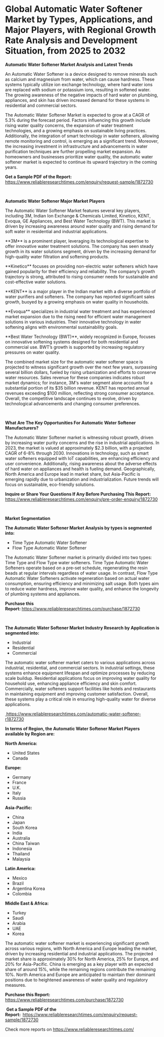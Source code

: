 <p><h1>Global Automatic Water Softener Market by Types, Applications, and Major Players, with Regional Growth Rate Analysis and Development Situation, from 2025 to 2032</h1></p><p><strong>Automatic Water Softener Market Analysis and Latest Trends</strong></p>
<p><p>An Automatic Water Softener is a device designed to remove minerals such as calcium and magnesium from water, which can cause hardness. These systems typically utilize ion exchange technology, where hard water ions are replaced with sodium or potassium ions, resulting in softened water. The growing awareness of the negative impacts of hard water on plumbing, appliances, and skin has driven increased demand for these systems in residential and commercial sectors.</p><p>The Automatic Water Softener Market is expected to grow at a CAGR of 5.3% during the forecast period. Factors influencing this growth include rising water quality concerns, the expansion of water treatment technologies, and a growing emphasis on sustainable living practices. Additionally, the integration of smart technology in water softeners, allowing remote monitoring and control, is emerging as a significant trend. Moreover, the increasing investment in infrastructure and advancements in water purification techniques are further propelling market expansion. As homeowners and businesses prioritize water quality, the automatic water softener market is expected to continue its upward trajectory in the coming years.</p></p>
<p><strong>Get a Sample PDF of the Report:&nbsp;</strong> <a href="https://www.reliableresearchtimes.com/enquiry/request-sample/1872730?utm_campaign=3252&utm_medium=2&utm_source=Github&utm_content=ia&utm_term=08042025&utm_id=automatic-water-softener">https://www.reliableresearchtimes.com/enquiry/request-sample/1872730</a></p>
<p>&nbsp;</p>
<p><strong>Automatic Water Softener Major Market Players</strong></p>
<p><p>The Automatic Water Softener Market features several key players, including 3M, Indian Ion Exchange & Chemicals Limited, Kinetico, KENT, Evoqua, GE Appliances, and Best Water Technology (BWT). This market is driven by increasing awareness around water quality and rising demand for soft water in residential and industrial applications.</p><p>**3M** is a prominent player, leveraging its technological expertise to offer innovative water treatment solutions. The company has seen steady growth in its water solutions segment, driven by the increasing demand for high-quality water filtration and softening products.</p><p>**Kinetico** focuses on providing non-electric water softeners which have gained popularity for their efficiency and reliability. The company’s growth trajectory is strong, attributed to rising consumer needs for sustainable and cost-effective water solutions.</p><p>**KENT** is a major player in the Indian market with a diverse portfolio of water purifiers and softeners. The company has reported significant sales growth, buoyed by a growing emphasis on water quality in households.</p><p>**Evoqua** specializes in industrial water treatment and has experienced market expansion due to the rising need for efficient water management solutions in various industries. Their innovative technology in water softening aligns with environmental sustainability goals.</p><p>**Best Water Technology (BWT)**, widely recognized in Europe, focuses on innovative softening systems designed for both residential and commercial use. BWT’s growth is supported by increasing regulatory pressures on water quality.</p><p>The combined market size for the automatic water softener space is projected to witness significant growth over the next few years, surpassing several billion dollars, fueled by rising urbanization and efforts to conserve water resources. Sales revenue for these companies indicates robust market dynamics; for instance, 3M's water segment alone accounts for a substantial portion of its $35 billion revenue. KENT has reported annual revenues exceeding $100 million, reflecting strong consumer acceptance. Overall, the competitive landscape continues to evolve, driven by technological advancements and changing consumer preferences.</p></p>
<p>&nbsp;</p>
<p><strong>What Are The Key Opportunities For Automatic Water Softener Manufacturers?</strong></p>
<p><p>The Automatic Water Softener market is witnessing robust growth, driven by increasing water purity concerns and the rise in industrial applications. In 2023, the market is valued at approximately $2.3 billion, with a projected CAGR of 6-8% through 2030. Innovations in technology, such as smart water softeners equipped with IoT capabilities, are enhancing efficiency and user convenience. Additionally, rising awareness about the adverse effects of hard water on appliances and health is fueling demand. Geographically, North America and Europe lead in market share, but Asia-Pacific is emerging rapidly due to urbanization and industrialization. Future trends will focus on sustainable, eco-friendly solutions.</p></p>
<p><strong>Inquire or Share Your Questions If Any Before Purchasing This Report:</strong> <a href="https://www.reliableresearchtimes.com/enquiry/pre-order-enquiry/1872730?utm_campaign=3252&utm_medium=2&utm_source=Github&utm_content=ia&utm_term=08042025&utm_id=automatic-water-softener">https://www.reliableresearchtimes.com/enquiry/pre-order-enquiry/1872730</a></p>
<p>&nbsp;</p>
<p><strong>Market Segmentation</strong></p>
<p><strong>The Automatic Water Softener Market Analysis by types is segmented into:</strong></p>
<p><ul><li>Time Type Automatic Water Softener</li><li>Flow Type Automatic Water Softener</li></ul></p>
<p><p>The Automatic Water Softener market is primarily divided into two types: Time Type and Flow Type water softeners. Time Type Automatic Water Softeners operate based on a pre-set schedule, regenerating the resin beads at regular intervals regardless of water usage. In contrast, Flow Type Automatic Water Softeners activate regeneration based on actual water consumption, ensuring efficiency and minimizing salt usage. Both types aim to reduce water hardness, improve water quality, and enhance the longevity of plumbing systems and appliances.</p></p>
<p><strong>Purchase this Report:&nbsp;</strong><a href="https://www.reliableresearchtimes.com/purchase/1872730?utm_campaign=3252&utm_medium=2&utm_source=Github&utm_content=ia&utm_term=08042025&utm_id=automatic-water-softener">https://www.reliableresearchtimes.com/purchase/1872730</a></p>
<p>&nbsp;</p>
<p><strong>The Automatic Water Softener Market Industry Research by Application is segmented into:</strong></p>
<p><ul><li>Industrial</li><li>Residential</li><li>Commercial</li></ul></p>
<p><p>The automatic water softener market caters to various applications across industrial, residential, and commercial sectors. In industrial settings, these systems enhance equipment lifespan and optimize processes by reducing scale buildup. Residential applications focus on improving water quality for household use, enhancing appliance efficiency and skin comfort. Commercially, water softeners support facilities like hotels and restaurants in maintaining equipment and improving customer satisfaction. Overall, these systems play a critical role in ensuring high-quality water for diverse applications.</p></p>
<p><a href="https://www.reliableresearchtimes.com/automatic-water-softener-r1872730?utm_campaign=3252&utm_medium=2&utm_source=Github&utm_content=ia&utm_term=08042025&utm_id=automatic-water-softener">&nbsp;https://www.reliableresearchtimes.com/automatic-water-softener-r1872730</a></p>
<p><strong>In terms of Region, the Automatic Water Softener Market Players available by Region are:</strong></p>
<p>
    <p> <strong> North America: </strong>
        <ul>
            <li>United States</li>
            <li>Canada</li>
        </ul>
        </p> 
    <p> <strong> Europe: </strong>
        <ul>
            <li>Germany</li>
            <li>France</li>
            <li>U.K.</li>
            <li>Italy</li>
            <li>Russia</li>
        </ul>
        </p> 
    <p> <strong> Asia-Pacific: </strong>
        <ul>
            <li>China</li>
            <li>Japan</li>
            <li>South Korea</li>
            <li>India</li>
            <li>Australia</li>
            <li>China Taiwan</li>
            <li>Indonesia</li>
            <li>Thailand</li>
            <li>Malaysia</li>
        </ul>
        </p> 
    <p> <strong> Latin America: </strong>
        <ul>
            <li>Mexico</li>
            <li>Brazil</li>
            <li>Argentina Korea</li>
            <li>Colombia</li>
        </ul>
        </p> 
    <p> <strong> Middle East & Africa: </strong>
        <ul>
            <li>Turkey</li>
            <li>Saudi</li>
            <li>Arabia</li>
            <li>UAE</li>
            <li>Korea</li>
        </ul>
    </p>
    </p>
<p><p>The automatic water softener market is experiencing significant growth across various regions, with North America and Europe leading the market, driven by increasing residential and industrial applications. The projected market share is approximately 30% for North America, 25% for Europe, and 20% for Asia-Pacific. China is emerging as a key player with an expected share of around 15%, while the remaining regions contribute the remaining 10%. North America and Europe are anticipated to maintain their dominant positions due to heightened awareness of water quality and regulatory measures.</p></p>
<p><strong>Purchase this Report: </strong><a href="https://www.reliableresearchtimes.com/purchase/1872730?utm_campaign=3252&utm_medium=2&utm_source=Github&utm_content=ia&utm_term=08042025&utm_id=automatic-water-softener">https://www.reliableresearchtimes.com/purchase/1872730</a></p>
<p>&nbsp;<strong>Get a Sample PDF of the Report:&nbsp;&nbsp;</strong><a href="https://www.reliableresearchtimes.com/enquiry/request-sample/1872730?utm_campaign=3252&utm_medium=2&utm_source=Github&utm_content=ia&utm_term=08042025&utm_id=automatic-water-softener">https://www.reliableresearchtimes.com/enquiry/request-sample/1872730</a></p>
<p><strong></strong></p>
<p>Check more reports on <a href="https://www.reliableresearchtimes.com/?utm_campaign=3252&utm_medium=2&utm_source=Github&utm_content=ia&utm_term=08042025&utm_id=automatic-water-softener">https://www.reliableresearchtimes.com/</a></p>
